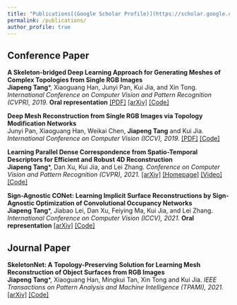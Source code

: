 ```yaml
---
title: "Publications[(Google Scholar Profile)](https://scholar.google.com/citations?user=llkY7TEAAAAJ&hl=zh-CN)"
permalink: /publications/
author_profile: true
---
```


## Conference Paper

<b>A Skeleton-bridged Deep Learning Approach for Generating Meshes
of Complex Topologies from Single RGB Images</b> <br> <b>Jiapeng Tang</b>\*, Xiaoguang Han, Junyi Pan, Kui Jia, and Xin Tong. <i>International Conference on Computer Vision and Pattern Recognition (CVPR), 2019.</i> <b>Oral representation</b> [[PDF]](https://openaccess.thecvf.com/content_CVPR_2019/papers/Tang_A_Skeleton-Bridged_Deep_Learning_Approach_for_Generating_Meshes_of_Complex_CVPR_2019_paper.pdf) [[arXiv]](https://arxiv.org/abs/1903.04704) [[Code]](https://github.com/tangjiapeng/SkeletonBridgeRecon)

<b>Deep Mesh Reconstruction from Single RGB Images
via Topology Modification Networks</b> <br> Junyi Pan, Xiaoguang Han, Weikai Chen, <b>Jiapeng Tang</b> and Kui Jia. <i>International Conference on Computer Vision (ICCV), 2019.</i> [[PDF]](https://openaccess.thecvf.com/content_ICCV_2019/papers/Pan_Deep_Mesh_Reconstruction_From_Single_RGB_Images_via_Topology_Modification_ICCV_2019_paper.pdf) [[Code]](https://github.com/jnypan/TMNet)

<b>Learning Parallel Dense Correspondence from Spatio-Temporal Descriptors
for Efficient and Robust 4D Reconstruction</b> <br> <b>Jiapeng Tang</b>\*, Dan Xu, Kui Jia, and Lei Zhang. <i>Conference on Computer Vision and Pattern Recognition (CVPR), 2021.</i> [[arXiv]](https://arxiv.org/pdf/2103.16341.pdf) [[Homepage]](https://tangjiapeng.github.io/LPDC-Net) [[Video]](https://youtu.be/dhmuuzfRpNs) [[Code]](https://github.com/tangjiapeng/LPDC-Net)

<b>Sign-Agnostic CONet: Learning Implicit Surface Reconstructions by Sign-Agnostic Optimization of Convolutional Occupancy Networks</b> <br> <b>Jiapeng Tang</b>\*, Jiabao Lei, Dan Xu, Feiying Ma, Kui Jia, and Lei Zhang. <i> International Conference on Computer Vision (ICCV), 2021.</i> <b>Oral representation</b> [[arXiv]](https://arxiv.org/abs/2105.03582) [[Code]]()

## Journal Paper

<b>SkeletonNet: A Topology-Preserving Solution for Learning Mesh Reconstruction of Object Surfaces from RGB Images</b> <br> <b>Jiapeng Tang</b>\*, Xiaoguang Han, Mingkui Tan, Xin Tong and Kui Jia. <i> IEEE Transactions on Pattern Analysis and Machine Intelligence (TPAMI), 2021.</i> [[arXiv]](https://arxiv.org/pdf/2008.05742.pdf) [[Code]](https://github.com/tangjiapeng/SkeletonNet)